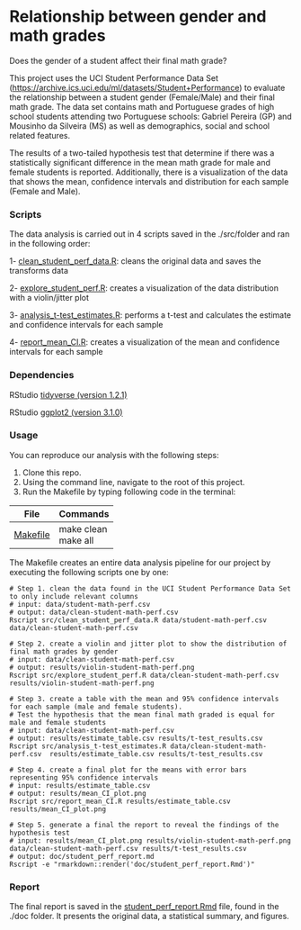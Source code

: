 # Relationship between gender and math grades

Does the gender of a student affect their final math grade?

This project uses the UCI Student Performance Data Set (https://archive.ics.uci.edu/ml/datasets/Student+Performance) to evaluate the relationship between a student gender (Female/Male) and their final math grade. 
The data set contains math and Portuguese grades of high school students attending two Portuguese schools: Gabriel Pereira (GP) and Mousinho da Silveira (MS) as well as demographics, social and school related features. 

The results of a two-tailed hypothesis test that determine if there was a statistically significant difference in the mean math grade for male and female students is reported. Additionally, there is a visualization of the data that shows the mean, confidence intervals and distribution for each sample (Female and Male).

### Scripts

The data analysis is carried out in 4 scripts saved in the ./src/folder and ran in the following order:

1- [clean_student_perf_data.R](https://github.com/UBC-MDS/DSCI_522-ellognea-smwatts-student-performance/blob/master/src/clean_student_perf_data.R): cleans the original data and saves the transforms data

2- [explore_student_perf.R](https://github.com/UBC-MDS/DSCI_522-ellognea-smwatts-student-performance/blob/master/src/explore_student_perf.R):  creates a visualization of the data distribution with a violin/jitter plot 

3- [analysis_t-test_estimates.R](https://github.com/UBC-MDS/DSCI_522-ellognea-smwatts-student-performance/blob/master/src/analysis_t-test_estimates.R): performs a t-test and calculates the estimate and confidence intervals for each sample

4- [report_mean_CI.R](https://github.com/UBC-MDS/DSCI_522-ellognea-smwatts-student-performance/blob/master/src/report_mean_CI.R): creates a visualization of the mean and confidence intervals for each sample

### Dependencies

RStudio [tidyverse (version 1.2.1)](https://www.tidyverse.org)

RStudio [ggplot2 (version 3.1.0)](https://github.com/tidyverse/ggplot2)

### Usage

You can reproduce our analysis with the following steps:

1. Clone this repo. 
2. Using the command line, navigate to the root of this project.
3. Run the Makefile by typing following code in the terminal:

| File           | Commands      |
|----------------|---------------|
|[Makefile](https://github.com/UBC-MDS/DSCI_522-ellognea-smwatts-student-performance/blob/master/Makefile) |make clean <br> make all | 

The Makefile creates an entire data analysis pipeline for our project by executing the following scripts one by one:
```
# Step 1. clean the data found in the UCI Student Performance Data Set to only include relevant columns
# input: data/student-math-perf.csv
# output: data/clean-student-math-perf.csv
Rscript src/clean_student_perf_data.R data/student-math-perf.csv data/clean-student-math-perf.csv

# Step 2. create a violin and jitter plot to show the distribution of final math grades by gender
# input: data/clean-student-math-perf.csv
# output: results/violin-student-math-perf.png
Rscript src/explore_student_perf.R data/clean-student-math-perf.csv results/violin-student-math-perf.png

# Step 3. create a table with the mean and 95% confidence intervals for each sample (male and female students).
# Test the hypothesis that the mean final math graded is equal for male and female students
# input: data/clean-student-math-perf.csv
# output: results/estimate_table.csv results/t-test_results.csv
Rscript src/analysis_t-test_estimates.R data/clean-student-math-perf.csv  results/estimate_table.csv results/t-test_results.csv

# Step 4. create a final plot for the means with error bars representing 95% confidence intervals
# input: results/estimate_table.csv
# output: results/mean_CI_plot.png
Rscript src/report_mean_CI.R results/estimate_table.csv results/mean_CI_plot.png

# Step 5. generate a final the report to reveal the findings of the hypothesis test
# input: results/mean_CI_plot.png results/violin-student-math-perf.png data/clean-student-math-perf.csv results/t-test_results.csv
# output: doc/student_perf_report.md
Rscript -e "rmarkdown::render('doc/student_perf_report.Rmd')"
```

### Report

The final report is saved in the [student_perf_report.Rmd](https://github.com/UBC-MDS/DSCI_522-ellognea-smwatts-student-performance/blob/master/doc/student_perf_report.md) file, found in the ./doc folder. It presents the original data, a statistical summary, and figures.
